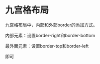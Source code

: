 # 九宫格布局

九宫格布局中，内部和外部border的添加方式。

内部元素：设置border-right和border-bottom

最外面元素：设置border-top和border-left

即可